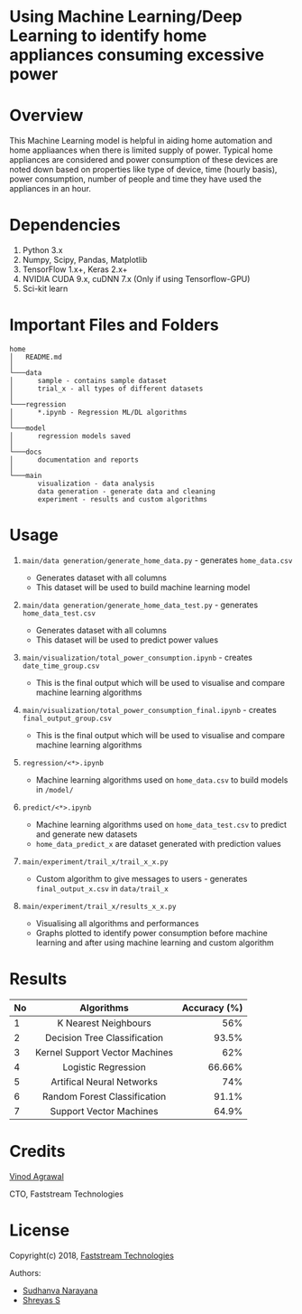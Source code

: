 # Using Machine Learning/Deep Learning to identify home appliances consuming excessive power

# Overview

This Machine Learning model is helpful in aiding home automation and home appliaances when there is limited supply of power. Typical home appliances are considered and power consumption of these devices are noted down based on properties like type of device, time (hourly basis), power consumption, number of people and time they have used the appliances in an hour.

# Dependencies

1.	Python 3.x 
2.	Numpy, Scipy, Pandas, Matplotlib 
3.	TensorFlow 1.x+, Keras 2.x+
4.  NVIDIA CUDA 9.x, cuDNN 7.x (Only if using Tensorflow-GPU)
5.	Sci-kit learn


# Important Files and Folders

```
home
│   README.md   
│
└───data
│      sample - contains sample dataset
│      trial_x - all types of different datasets
│
└───regression
│      *.ipynb - Regression ML/DL algorithms
│   
└───model
│      regression models saved
│
└───docs
│      documentation and reports
│
└───main
       visualization - data analysis
       data generation - generate data and cleaning
       experiment - results and custom algorithms
```

# Usage

1.	```main/data generation/generate_home_data.py``` - generates ```home_data.csv```
    * Generates dataset with all columns
    * This dataset will be used to build machine learning model

2.	```main/data generation/generate_home_data_test.py``` - generates ```home_data_test.csv```
    * Generates dataset with all columns
    * This dataset will be used to predict power values

3.	```main/visualization/total_power_consumption.ipynb``` - creates ```date_time_group.csv```
    * This is the final output which will be used to visualise and compare machine learning algorithms

4.	```main/visualization/total_power_consumption_final.ipynb``` - creates ```final_output_group.csv```
    * This is the final output which will be used to visualise and compare machine learning algorithms

5.	```regression/<*>.ipynb```
    * Machine learning algorithms used on ```home_data.csv``` to build models in ```/model/```

6.	```predict/<*>.ipynb```
    * Machine learning algorithms used on ```home_data_test.csv``` to predict and generate new datasets
    * ```home_data_predict_x``` are dataset generated with prediction values

5.	```main/experiment/trail_x/trail_x_x.py```
    * Custom algorithm to give messages to users - generates ```final_output_x.csv``` in ```data/trail_x```

6.	```main/experiment/trail_x/results_x_x.py```
    * Visualising all algorithms and performances
    * Graphs plotted to identify power consumption before machine learning and after using machine learning and custom algorithm

# Results

| No |  Algorithms	                    | Accuracy (%)  |
| ---|:--------------------------------:| -------------:|
| 1	 |  K Nearest Neighbours	        | 56%           |
| 2	 |  Decision Tree Classification	| 93.5%         |
| 3	 |  Kernel Support Vector Machines	| 62%           |
| 4	 |  Logistic Regression	            | 66.66%        |
| 5	 |  Artifical Neural Networks       | 74%           |
| 6	 |  Random Forest Classification	| 91.1%         |
| 7	 |  Support Vector Machines	        | 64.9%         |


# Credits

[Vinod Agrawal](https://in.linkedin.com/in/vinod-agrawal-8020488)

CTO, Faststream Technologies

# License

Copyright(c) 2018, [Faststream Technologies](https://www.faststreamtech.com)

Authors: 

* [Sudhanva Narayana](https://www.sudhanva.in)
* [Shreyas S](https://www.shreyas.im)
